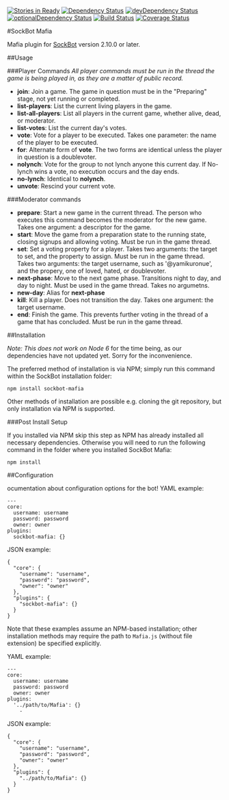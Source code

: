 [![Stories in Ready](https://badge.waffle.io/SockDrawer/sockMafia.png?label=ready&title=Ready)](https://waffle.io/SockDrawer/sockMafia)
[![Dependency Status](https://david-dm.org/sockDrawer/sockMafia/master.svg)](https://david-dm.org/SockDrawer/sockMafia/master)
[![devDependency Status](https://david-dm.org/sockDrawer/sockMafia/master/dev-status.svg)](https://david-dm.org/SockDrawer/sockMafia/master#info=devDependencies)
[![optionalDependency Status](https://david-dm.org/sockDrawer/sockMafia/master/optional-status.svg)](https://david-dm.org/SockDrawer/sockMafia/master#info=optionalDependencies)
[![Build Status](https://travis-ci.org/SockDrawer/sockMafia.svg?branch=master)](https://travis-ci.org/SockDrawer/sockMafia)
[![Coverage Status](https://coveralls.io/repos/github/SockDrawer/sockMafia/badge.svg?branch=master)](https://coveralls.io/github/SockDrawer/sockMafia?branch=master)

#SockBot Mafia

Mafia plugin for [SockBot](https://sockbot.rtfd.org/en/latest/) version 2.10.0 or later.

##Usage

###Player Commands
*All player commands must be run in the thread the game is being played in, as they are a matter of public record.*

* **join**: Join a game. The game in question must be in the "Preparing" stage, not yet running or completed. 
* **list-players**: List the current living players in the game. 
* **list-all-players**: List all players in the current game, whether alive, dead, or moderator.
* **list-votes**: List the current day's votes. 
* **vote**: Vote for a player to be executed. Takes one parameter: the name of the player to be executed.
* **for**: Alternate form of **vote**. The two forms are identical unless the player in question is a doublevoter. 
* **nolynch**: Vote for the group to not lynch anyone this current day. If No-lynch wins a vote, no execution occurs and the day ends.
* **no-lynch**: Identical to **nolynch**. 
* **unvote**: Rescind your current vote.

###Moderator commands

* **prepare**: Start a new game in the current thread. The person who executes this command becomes the moderator for the new game. Takes one argument: a descriptor for the game.
* **start**: Move the game from a preparation state to the running state, closing signups and allowing voting. Must be run in the game thread. 
* **set**: Set a voting property for a player. Takes two arguments: the target to set, and the property to assign. Must be run in the game thread. Takes two arguments: the target username, such as '@yamikuronue', and the propery, one of loved, hated, or doublevoter.
* **next-phase**: Move to the next game phase. Transitions night to day, and day to night. Must be used in the game thread. Takes no argumetns. 
* **new-day**: Alias for **next-phase**
* **kill**: Kill a player. Does not transition the day. Takes one argument: the target username.
* **end**: Finish the game. This prevents further voting in the thread of a game that has concluded. Must be run in the game thread. 

##Installation

*Note: This does not work on Node 6* for the time being, as our dependencies have not updated yet. Sorry for the inconvenience. 

The preferred method of installation is via NPM; simply run this command within the SockBot installation folder:
```
npm install sockbot-mafia
```

Other methods of installation are possible e.g. cloning the git repository, but only installation via NPM is supported.

###Post Install Setup

If you installed via NPM skip this step as NPM has already installed all necessary dependencies.
Otherwise you will need to run the following command in the folder where you installed SockBot Mafia:
```
npm install
```

##Configuration

ocumentation about configuration options for the bot!
YAML example:
```
---
core:
  username: username
  password: password
  owner: owner
plugins:
  sockbot-mafia: {}
```

JSON example:
```
{
  "core": {
    "username": "username",
    "password": "password",
    "owner": "owner"
  },
  "plugins": {
    "sockbot-mafia": {}
  }
}
```

Note that these examples assume an NPM-based installation; other installation methods may require the path to `Mafia.js` (without file extension) be specified explicitly.

YAML example:
```
---
core:
  username: username
  password: password
  owner: owner
plugins:
  '../path/to/Mafia': {}
    -
```

JSON example:
```
{
  "core": {
    "username": "username",
    "password": "password",
    "owner": "owner"
  },
  "plugins": {
    "../path/to/Mafia": {}
  }
}
```
